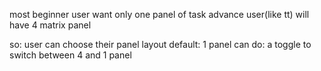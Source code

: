 most beginner user want only one panel of task
advance user(like tt) will have 4 matrix panel

so:
user can choose their panel layout
default:
    1 panel
can do:
    a toggle to switch between 4 and 1 panel